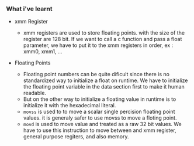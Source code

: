 ### What i've learnt

- xmm Register
    - xmm registers are used to store floating points. with the size of the register are 128 bit. If we want to call a c function and pass a float parameter, we have to put it to the xmm registers in order, ex : xmm0, xmm1, ...

- Floating Points
    - Floating point numbers can be quite dificult since there is no standardized way to initialize a float on runtime. We have to initialize the floating point variable in the data section first to make it human readable.
    - But on the other way to initialize a floating value in runtime is to initialize it with the hexadecimal literal.
    - `movss` is used to to move a scalar single percision floating point values. it is generaly safer to use movss to move a floting point.
    - `movd` is used to move value and treated as a raw 32 bit values. We have to use this instruction to move between and xmm register, general purpose regiters, and also memory.